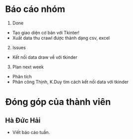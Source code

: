 # Báo cáo nhóm

1. Done
- Tạo giao diện cơ bản với Tkinter!
- Xuất data thu crawl được thành dạng csv, excel

2. Issues
- Kết nối data draw về với tkinder

3. Plan next week
- Phân tích 
- Phân công Thịnh, K.Duy tìm cách kết nối data với tkinder

# Đóng góp của thành viên

## Hà Đức Hải
- Viết báo cáo tuần.
